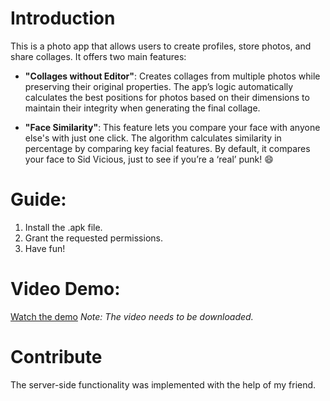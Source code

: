# Introduction

This is a photo app that allows users to create profiles, store photos, and share collages. It offers two main features:

* **"Collages without Editor"**: Creates collages from multiple photos while preserving their original properties. The app’s logic automatically calculates the best positions for photos based on their dimensions to maintain their integrity when generating the final collage.

* **"Face Similarity"**: This feature lets you compare your face with anyone else's with just one click. The algorithm calculates similarity in percentage by comparing key facial features. By default, it compares your face to Sid Vicious, just to see if you’re a ‘real’ punk! 😄

# Guide:

1. Install the .apk file.
2. Grant the requested permissions.
3. Have fun!

# Video Demo:

[Watch the demo](https://github.com/deSantLollipop/selfeee_public/blob/main/video_2022-12-01_17-43-59.mp4)
*Note: The video needs to be downloaded.*

# Contribute

The server-side functionality was implemented with the help of my friend.
